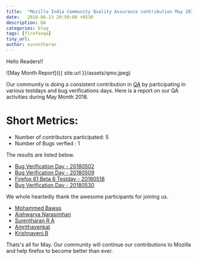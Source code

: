 ```yaml
---
title:  "Mozilla India Community Quality Assurance contribution May 2018"
date:   2018-06-13 20:50:00 +0530
description: QA
categories: blog
tags: [firefoxqa]
tiny_url:
author: surentharan
---
```


Hello Readers!!

![May Month Report]({{ site.url }}/assets/qmo.jpeg)

Our community is doing a consistent contribution in [QA](http://quality.mozilla.org/) by participating in various testdays and bug verifications days. Here is a report on our QA activities during May Month 2018.

Short Metrics:
=============
- Number of contributors participated: 5
- Number of Bugs verfied : 1


The results are listed below.

- [Bug Verification Day - 20180502](https://public.etherpad-mozilla.org/p/MozillaIN_QA_Bug_Verification_Day_20180502)
- [Bug Verification Day - 20180509](https://public.etherpad-mozilla.org/p/MozillaIN_QA_Bug_Verification_Day_20180509)
- [Firefox 61 Beta 6 Testday - 20180518](https://quality.mozilla.org/2018/05/firefox-61-beta-6-testday-results/)
- [Bug Verification Day - 20180530](https://public.etherpad-mozilla.org/p/MozillaIN_QA_Bug_Verification_Day_20180530)

We whole heartedly thank the awesome participants for joining us.

- [Mohammed Bawas](https://twitter.com/)
- [Aishwarya Narasimhan](https://twitter.com/AndalNarasimhan)
- [Surentharan R A](https://twitter.com/surentharan7)
- [Amrithavenkat](https://twitter.com/)
- [Krishnaveni.B](https://twitter.com/venikrishbm)


Thats's all for May. 
Our community will continue our contributions to Mozilla and help firefox to become better than ever.
